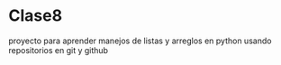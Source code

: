 # Clase8
proyecto para aprender manejos de listas y arreglos en python usando repositorios en git y github
